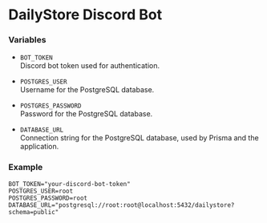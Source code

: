 # DailyStore Discord Bot

### Variables

- `BOT_TOKEN`  
  Discord bot token used for authentication.

- `POSTGRES_USER`  
  Username for the PostgreSQL database.

- `POSTGRES_PASSWORD`  
  Password for the PostgreSQL database.

- `DATABASE_URL`  
  Connection string for the PostgreSQL database, used by Prisma and the application.

### Example

```env
BOT_TOKEN="your-discord-bot-token"
POSTGRES_USER=root
POSTGRES_PASSWORD=root
DATABASE_URL="postgresql://root:root@localhost:5432/dailystore?schema=public"
```
